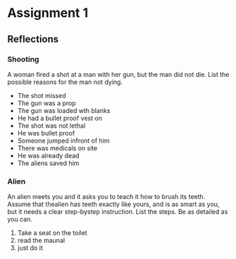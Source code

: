 # Assignment 1

## Reflections
### Shooting
A woman fired a shot at a man with her gun, but the man did not die. List the possible reasons for the man not dying.
- The shot missed
- The gun was a prop
- The gun was loaded wth blanks
- He had a bullet proof vest on
- The shot was not lethal
- He was bullet proof
- Someone jumped infront of him
- There was medicals on site
- He was already dead
- The aliens saved him

### Alien
An alien meets you and it asks you to teach it how to brush its teeth. Assume that thealien has teeth exactly like yours, and is as smart as you, but it needs a clear step-bystep instruction. List the steps. Be as detailed as you can. 
1. Take a seat on the toilet
2. read the maunal
3. just do it